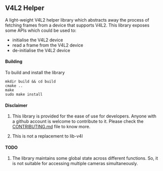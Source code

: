 
[//]: #
[//]: # "v4l2_helper - README.md file for library"
[//]: #
[//]: # "Copyright (c) 2017-2018, e-con Systems India Pvt. Ltd.  All rights reserved."
[//]: #

## V4L2 Helper

A light-weight V4L2 helper library which abstracts away the
process of fetching frames from a device that supports V4L2.
This library exposes some APIs which could be used to:

 * initialise the V4L2 device
 * read a frame from the V4L2 device
 * de-initialise the V4L2 device

#### Building
To build and install the library

```
mkdir build && cd build
cmake ..
make
sudo make install
```

#### Disclaimer
1. This library is provided for the ease of use for developers.
   Anyone with a github account is welcome to contribute to it.
   Please check the [CONTRIBUTING.md](../CONTRIBUTING.md) file to know more.
   
2. This is not a replacement to lib-v4l

#### TODO

1. The library maintains some global state across different
   functions. So, it is not suitable for accessing multiple
   cameras simultaneously.
